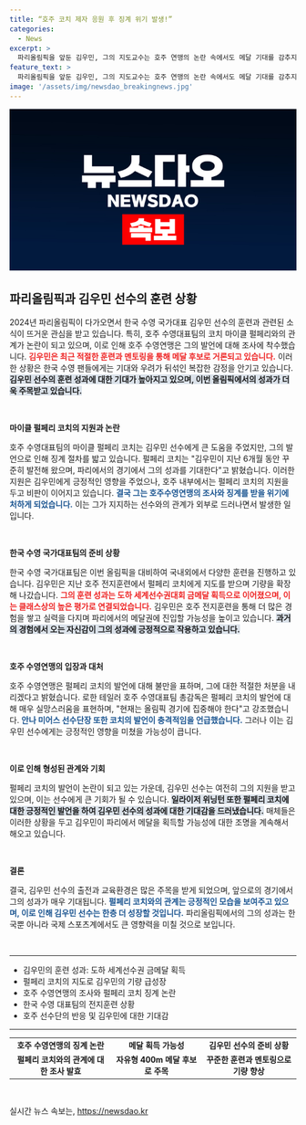 ```yaml
---
title: “호주 코치 제자 응원 후 징계 위기 발생!”
categories:
  - News
excerpt: >
  파리올림픽을 앞둔 김우민, 그의 지도교수는 호주 연맹의 논란 속에서도 메달 기대를 감추지 않았다! 그러나 호주 수영계의 격렬한 반응이 그를 압박하고 있다. 진실은 무엇일까?
feature_text: >
  파리올림픽을 앞둔 김우민, 그의 지도교수는 호주 연맹의 논란 속에서도 메달 기대를 감추지 않았다! 그러나 호주 수영계의 격렬한 반응이 그를 압박하고 있다. 진실은 무엇일까?
image: '/assets/img/newsdao_breakingnews.jpg'
---
```


<p><img src="/assets/img/newsdao_breakingnews.jpg" alt="flaretime 속보" /></p>

<h2 data-ke-size="size26">파리올림픽과 김우민 선수의 훈련 상황</h2>

<p data-ke-size="size16">2024년 파리올림픽이 다가오면서 한국 수영 국가대표 김우민 선수의 훈련과 관련된 소식이 뜨거운 관심을 받고 있습니다. 특히, 호주 수영대표팀의 코치 마이클 펄페리와의 관계가 논란이 되고 있으며, 이로 인해 호주 수영연맹은 그의 발언에 대해 조사에 착수했습니다. <b><span style="color: #ee2323;">김우민은 최근 적절한 훈련과 멘토링을 통해 메달 후보로 거론되고 있습니다.</span></b> 이러한 상황은 한국 수영 팬들에게는 기대와 우려가 뒤섞인 복잡한 감정을 안기고 있습니다. <b><span style="background-color: #21538527;">김우민 선수의 훈련 성과에 대한 기대가 높아지고 있으며, 이번 올림픽에서의 성과가 더욱 주목받고 있습니다.</span></b></p>

<p data-ke-size="size16">&nbsp;</p>

<p><b>마이클 펄페리 코치의 지원과 논란</b></p>

<p data-ke-size="size16">호주 수영대표팀의 마이클 펄페리 코치는 김우민 선수에게 큰 도움을 주었지만, 그의 발언으로 인해 징계 절차를 밟고 있습니다. 펄페리 코치는 "김우민이 지난 6개월 동안 꾸준히 발전해 왔으며, 파리에서의 경기에서 그의 성과를 기대한다"고 밝혔습니다. 이러한 지원은 김우민에게 긍정적인 영향을 주었으나, 호주 내부에서는 펄페리 코치의 지원을 두고 비판이 이어지고 있습니다. <b><span style="color: #1a5490;">결국 그는 호주수영연맹의 조사와 징계를 받을 위기에 처하게 되었습니다.</span></b> 이는 그가 지지하는 선수와의 관계가 외부로 드러나면서 발생한 일입니다.</p>

<p data-ke-size="size16">&nbsp;</p>

<p><b>한국 수영 국가대표팀의 준비 상황</b></p>

<p data-ke-size="size16">한국 수영 국가대표팀은 이번 올림픽을 대비하여 국내외에서 다양한 훈련을 진행하고 있습니다. 김우민은 지난 호주 전지훈련에서 펄페리 코치에게 지도를 받으며 기량을 확장해 나갔습니다. <b><span style="color: #ee2323;">그의 훈련 성과는 도하 세계선수권대회 금메달 획득으로 이어졌으며, 이는 클래스상의 높은 평가로 연결되었습니다.</span></b> 김우민은 호주 전지훈련을 통해 더 많은 경험을 쌓고 실력을 다지며 파리에서의 메달권에 진입할 가능성을 높이고 있습니다. <b><span style="background-color: #21538527;">과거의 경험에서 오는 자신감이 그의 성과에 긍정적으로 작용하고 있습니다.</span></b></p>

<p data-ke-size="size16">&nbsp;</p>

<p><b>호주 수영연맹의 입장과 대처</b></p>

<p data-ke-size="size16">호주 수영연맹은 펄페리 코치의 발언에 대해 불만을 표하며, 그에 대한 적절한 처분을 내리겠다고 밝혔습니다. 로한 테일러 호주 수영대표팀 총감독은 펄페리 코치의 발언에 대해 매우 실망스러움을 표현하며, "현재는 올림픽 경기에 집중해야 한다"고 강조했습니다. <b><span style="color: #1a5490;">안나 미어스 선수단장 또한 코치의 발언이 충격적임을 언급했습니다.</span></b> 그러나 이는 김우민 선수에게는 긍정적인 영향을 미쳤을 가능성이 큽니다.</p>

<p data-ke-size="size16">&nbsp;</p>

<p><b>이로 인해 형성된 관계와 기회</b></p>

<p data-ke-size="size16">펄페리 코치의 발언이 논란이 되고 있는 가운데, 김우민 선수는 여전히 그의 지원을 받고 있으며, 이는 선수에게 큰 기회가 될 수 있습니다. <b><span style="background-color: #21538527;">일라이저 위닝턴 또한 펄페리 코치에 대한 긍정적인 발언을 하여 김우민 선수의 성과에 대한 기대감을 드러냈습니다.</span></b> 매체들은 이러한 상황을 두고 김우민이 파리에서 메달을 획득할 가능성에 대한 조명을 계속해서 해오고 있습니다.</p>

<p data-ke-size="size16">&nbsp;</p>

<p><b>결론</b></p>

<p data-ke-size="size16">결국, 김우민 선수의 출전과 교육환경은 많은 주목을 받게 되었으며, 앞으로의 경기에서 그의 성과가 매우 기대됩니다. <b><span style="color: #1a5490;">펄페리 코치와의 관계는 긍정적인 모습을 보여주고 있으며, 이로 인해 김우민 선수는 한층 더 성장할 것입니다.</span></b> 파리올림픽에서의 그의 성과는 한국뿐 아니라 국제 스포츠계에서도 큰 영향력을 미칠 것으로 보입니다.</p>

<p data-ke-size="size16">&nbsp;</p>

<hr/>

<ul>
<li>김우민의 훈련 성과: 도하 세계선수권 금메달 획득</li>
<li>펄페리 코치의 지도로 김우민의 기량 급성장</li>
<li>호주 수영연맹의 조사와 펄페리 코치 징계 논란</li>
<li>한국 수영 대표팀의 전지훈련 상황</li>
<li>호주 선수단의 반응 및 김우민에 대한 기대감</li>
</ul>

<hr/>

<table>
<tr>
<td style="text-align: center; height: 17px;"><b>호주 수영연맹의 징계 논란</b></td>
<td style="text-align: center; height: 17px;"><b>메달 획득 가능성</b></td>
<td style="text-align: center; height: 17px;"><b>김우민 선수의 준비 상황</b></td>
</tr>
<tr>
<td style="text-align: center; height: 17px;"><b>펄페리 코치와의 관계에 대한 조사 발효</b></td>
<td style="text-align: center; height: 17px;"><b>자유형 400m 메달 후보로 주목</b></td>
<td style="text-align: center; height: 17px;"><b>꾸준한 훈련과 멘토링으로 기량 향상</b></td>
</tr>
</table>

<p data-ke-size="size16">&nbsp;</p>
실시간 뉴스 속보는, <a href="https://newsdao.kr" rel="dofollow">https://newsdao.kr</a>


